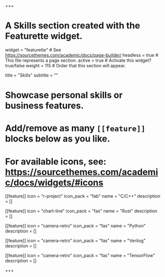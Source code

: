 +++
# A Skills section created with the Featurette widget.
widget = "featurette"  # See https://sourcethemes.com/academic/docs/page-builder/
headless = true  # This file represents a page section.
active = true  # Activate this widget? true/false
weight = 115  # Order that this section will appear.

title = "Skills"
subtitle = ""

# Showcase personal skills or business features.
# 
# Add/remove as many `[[feature]]` blocks below as you like.
# 
# For available icons, see: https://sourcethemes.com/academic/docs/widgets/#icons

[[feature]]
  icon = "r-project"
  icon_pack = "fab"
  name = "C/C++"
  description = []
  
[[feature]]
  icon = "chart-line"
  icon_pack = "fas"
  name = "Rust"
  description = []
  
[[feature]]
  icon = "camera-retro"
  icon_pack = "fas"
  name = "Python"
  description = []

[[feature]]
  icon = "camera-retro"
  icon_pack = "fas"
  name = "Verilog"
  description = []

[[feature]]
  icon = "camera-retro"
  icon_pack = "fas"
  name = "TensorFlow"
  description = []




+++
